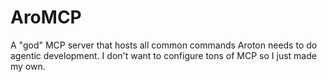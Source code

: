 # AroMCP
A "god" MCP server that hosts all common commands Aroton needs to do agentic development. I don't want to configure tons of MCP so I just made my own. 
